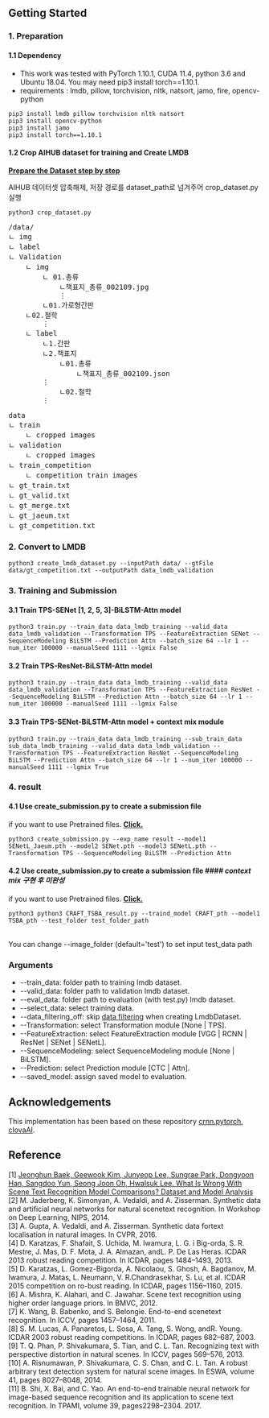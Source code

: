 ## **Getting Started**

### 1. Preparation

#### 1.1 Dependency
- This work was tested with PyTorch 1.10.1, CUDA 11.4, python 3.6 and Ubuntu 18.04.
  You may need pip3 install torch==1.10.1.
- requirements : lmdb, pillow, torchvision, nltk, natsort, jamo, fire, opencv-python

```
pip3 install lmdb pillow torchvision nltk natsort
pip3 install opencv-python
pip3 install jamo
pip3 install torch==1.10.1
```

#### 1.2 Crop AIHUB dataset for training and Create LMDB
[**Prepare the Dataset step by step**](https://aihub.or.kr/aihubdata/data/view.do?currMenu=115&topMenu=100&aihubDataSe=realm&dataSetSn=105)

AIHUB 데이터셋 압축해제, 저장 경로를 dataset_path로 넘겨주어 crop_dataset.py 실행
```
python3 crop_dataset.py
```

<pre>
/data/
ㄴ img
ㄴ label
ㄴ Validation
	ㄴ img
	    ㄴ 01.총류
	        ㄴ책표지_총류_002109.jpg
			⋮
	    ㄴ01.가로형간판
    ㄴ02.철학
		⋮
	ㄴ label
	    ㄴ1.간판
	    ㄴ2.책표지
	        ㄴ01.총류
	            ㄴ책표지_총류_002109.json
		⋮
	        ㄴ02.철학
		⋮
</pre>

<pre>
data
ㄴ train
    ㄴ cropped images
ㄴ validation
    ㄴ cropped images
ㄴ train_competition
    ㄴ competition train images
ㄴ gt_train.txt
ㄴ gt_valid.txt
ㄴ gt_merge.txt
ㄴ gt_jaeum.txt
ㄴ gt_competition.txt
</pre>

### 2. Convert to LMDB
```
python3 create_lmdb_dataset.py --inputPath data/ --gtFile data/gt_competition.txt --outputPath data_lmdb_validation
```

### 3. Training and Submission

#### 3.1 Train TPS-SENet [1, 2, 5, 3]-BiLSTM-Attn model
```
python3 train.py --train_data data_lmdb_training --valid_data data_lmdb_validation --Transformation TPS --FeatureExtraction SENet --SequenceModeling BiLSTM --Prediction Attn --batch_size 64 --lr 1 --num_iter 100000 --manualSeed 1111 --lgmix False
```

#### 3.2 Train TPS-ResNet-BiLSTM-Attn model
```
python3 train.py --train_data data_lmdb_training --valid_data data_lmdb_validation --Transformation TPS --FeatureExtraction ResNet --SequenceModeling BiLSTM --Prediction Attn --batch_size 64 --lr 1 --num_iter 100000 --manualSeed 1111 --lgmix False
```

#### 3.3 Train TPS-SENet-BiLSTM-Attn model + context mix module
```
python3 train.py --train_data data_lmdb_training --sub_train_data sub_data_lmdb_training --valid_data data_lmdb_validation --Transformation TPS --FeatureExtraction ResNet --SequenceModeling BiLSTM --Prediction Attn --batch_size 64 --lr 1 --num_iter 100000 --manualSeed 1111 --lgmix True
```

### 4. result
#### 4.1 Use  create_submission.py to create a submission file
if you want to use Pretrained files. [**Click.**](https://drive.google.com/drive/folders/1JsWGSfR3_wUUS_3fHz1iBqCCL9J1DvjY?usp=sharing)
```
python3 create_submission.py --exp_name result --model1 SENetL_Jaeum.pth --model2 SENet.pth --model3 SENetL.pth --Transformation TPS --SequenceModeling BiLSTM --Prediction Attn

```
#### 4.2 Use  create_submission.py to create a submission file #### *context mix 구현 후 미완성*
if you want to use Pretrained files. [**Click.**](https://drive.google.com/drive/folders/1JsWGSfR3_wUUS_3fHz1iBqCCL9J1DvjY?usp=sharing)
```
python3 python3 CRAFT_TSBA_result.py --traind_model CRAFT_pth --model1 TSBA_pth --test_folder test_folder_path
```

<br>You can change --image_folder (default='test') to set input test_data path
### **Arguments**
- --train_data: folder path to training lmdb dataset.
- --valid_data: folder path to validation lmdb dataset.
- --eval_data: folder path to evaluation (with test.py) lmdb dataset.
- --select_data: select training data.
- --data_filtering_off: skip [data filtering](https://github.com/clovaai/deep-text-recognition-benchmark/blob/f2c54ae2a4cc787a0f5859e9fdd0e399812c76a3/dataset.py#L126-L146) when creating LmdbDataset.
- --Transformation: select Transformation module [None | TPS].
- --FeatureExtraction: select FeatureExtraction module [VGG | RCNN | ResNet  | SENet  | SENetL].
- --SequenceModeling: select SequenceModeling module [None | BiLSTM].
- --Prediction: select Prediction module [CTC | Attn].
- --saved_model: assign saved model to evaluation.


## **Acknowledgements**

This implementation has been based on these repository [crnn.pytorch](https://github.com/meijieru/crnn.pytorch), [clovaAI](https://github.com/clovaai/deep-text-recognition-benchmark).

## Reference
[1] [Jeonghun Baek, Geewook Kim, Junyeop Lee, Sungrae Park, Dongyoon Han, Sangdoo Yun, Seong Joon Oh, Hwalsuk Lee. What Is Wrong With Scene Text Recognition Model Comparisons? Dataset and Model Analysis](https://github.com/clovaai/deep-text-recognition-benchmark) <br>
[2] M. Jaderberg, K. Simonyan, A. Vedaldi, and A. Zisserman. Synthetic data and artificial neural networks for natural scenetext  recognition. In Workshop on Deep Learning, NIPS, 2014. <br>
[3] A. Gupta, A. Vedaldi, and A. Zisserman. Synthetic data fortext localisation in natural images. In CVPR, 2016. <br>
[4] D. Karatzas, F. Shafait, S. Uchida, M. Iwamura, L. G. i Big-orda, S. R. Mestre, J. Mas, D. F. Mota, J. A. Almazan, andL. P. De Las Heras. ICDAR 2013 robust reading competition. In ICDAR, pages 1484–1493, 2013. <br>
[5] D. Karatzas, L. Gomez-Bigorda, A. Nicolaou, S. Ghosh, A. Bagdanov, M. Iwamura, J. Matas, L. Neumann, V. R.Chandrasekhar, S. Lu, et al. ICDAR 2015 competition on ro-bust reading. In ICDAR, pages 1156–1160, 2015. <br>
[6] A. Mishra, K. Alahari, and C. Jawahar. Scene text recognition using higher order language priors. In BMVC, 2012. <br>
[7] K. Wang, B. Babenko, and S. Belongie. End-to-end scenetext recognition. In ICCV, pages 1457–1464, 2011. <br>
[8] S. M. Lucas, A. Panaretos, L. Sosa, A. Tang, S. Wong, andR. Young. ICDAR 2003 robust reading competitions. In ICDAR, pages 682–687, 2003. <br>
[9] T. Q. Phan, P. Shivakumara, S. Tian, and C. L. Tan. Recognizing text with perspective distortion in natural scenes. In ICCV, pages 569–576, 2013. <br>
[10] A. Risnumawan, P. Shivakumara, C. S. Chan, and C. L. Tan. A robust arbitrary text detection system for natural scene images. In ESWA, volume 41, pages 8027–8048, 2014. <br>
[11] B. Shi, X. Bai, and C. Yao. An end-to-end trainable neural network for image-based sequence recognition and its application to scene text recognition. In TPAMI, volume 39, pages2298–2304. 2017.
